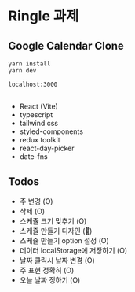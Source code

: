 # Ringle 과제

## Google Calendar Clone

```shall
yarn install
yarn dev
```

`localhost:3000`

## 
- React (Vite)
- typescript
- tailwind css
- styled-components
- redux toolkit
- react-day-picker
- date-fns


## Todos
- 주 변경 (O)
- 삭제 (O)
- 스케쥴 크기 맞추기 (O)
- 스케쥴 만들기 디자인 (🔺)
- 스케쥴 만들기 option 설정 (O)
- 데이터 localStorage에 저장하기 (O)
- 날짜 클릭시 날짜 변경 (O)
- 주 표현 정확히 (O)
- 오늘 날짜 정하기 (O)